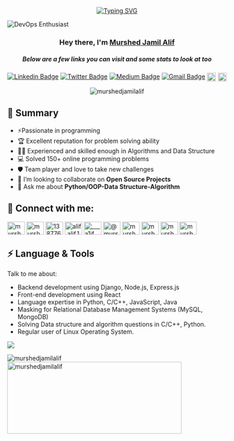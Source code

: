 <p align="center">
<a href="https://git.io/typing-svg"><img src="https://readme-typing-svg.demolab.com?font=Fira+Code&weight=700&pause=1000&center=true&random=false&width=435&lines=I+am+a+passionate+problem+solver;and+Backend+Developer%F0%9F%92%BB." alt="Typing SVG" /></a>
</p>  



![DevOps Enthusiast](https://cdn0.scrvt.com/fokus/b10b9460c59ce9fe/1a1bf772ad3a/v/71c632bfce7e/AI_KI_970x485.jpg?nowebp=1)

<h3 align="center">Hey there, I'm <a href="https://github.com/murshedjamilalif">Murshed Jamil Alif</a></h3>
<h5 align="center">Below are a few links you can visit and some stats to look at too</h5>



<p align="center" style="display: flex; justify-content: space-between; max-width: 800px;">
    <a href="https://www.linkedin.com/in/murshed-jamil-alif/" rel="nofollow">
        <img src="https://img.shields.io/badge/murshedjamilalif-blue?style=flat-square&logo=Linkedin&logoColor=white&link=https://www.linkedin.com/in/murshed-jamil-alif/" alt="Linkedin Badge">
    </a>

  <a href="https://twitter.com/@murshed_jamil" rel="nofollow">
      <img src="https://img.shields.io/badge/-@murshed_jamil-1ca0f1?style=flat-square&labelColor=1ca0f1&logo=twitter&logoColor=white&link=https://twitter.com/@murshed_jamil" alt="Twitter Badge">
  </a>

  <a href="https://medium.com/@murshedjamilalif" rel="nofollow">
      <img src="https://img.shields.io/badge/-@murshedjamilalif-03a57a?style=flat-square&labelColor=000000&logo=Medium&link=https://medium.com/@murshedjamilalif/" alt="Medium Badge">
  </a>

  <a href="mailto:murshedjamilalif@gmail.com">
      <img src="https://img.shields.io/badge/-murshedjamilalif@gmail.com-c14438?style=flat-square&logo=Gmail&logoColor=white&link=mailto:murshedjamilalif@gmail.com" alt="Gmail Badge">
  </a>

  <a href="https://github.com/murshedjamilalif">
      <img alt="followers" title="Follow me on Github" src="https://img.shields.io/github/followers/murshedjamilalif?color=236ad3&style=for-the-badge&logo=github&label=Follow" height="20"/>
  </a>
  
  <a>
  <img src="https://img.shields.io/twitter/follow/murshed_jamil?style=for-the-badge&logo=Twitter&label=Murshed%20Jamil%20Alif"height="20" /> 
  </a>
</p>
<p align="center"> <img src="https://komarev.com/ghpvc/?username=murshedjamilalif&label=Profile%20views&color=0e75b6&style=flat" alt="murshedjamilalif" /> </p>







<h2><i class="fas fa-users"></i> 👯 Summary</h2>
  <ul>
    <li>⚡Passionate in programming</li>
    <li>🏆 Excellent reputation for problem solving ability</li>
    <li>🧙‍♂️ Experienced and skilled enough in Algorithms and Data Structure</li>
<!--     <li>Participated 18+ IUPC (Inter University Programming Contest) on behalf of BRAC University</li> -->
    <li>💻 Solved 150+ online programming problems</li>
<!--     <li>Authored 12+ programming problems</li> -->
<!--     <li>Judge and Problem setter at 6+ programming contests</li> -->
<!--     <li>Experience of working in a largest e-commerce ecosystem and banking software</li> -->
    <li>🛡️ Team player and love to take new challenges</li>
    <li>👯 I’m looking to collaborate on <b>Open Source Projects</b></li>
    <li>💬 Ask me about <b>Python/OOP-Data Structure-Algorithm</b> </li>
  </ul>



<h2><i class="fas fa-users"></i> 📨 Connect with me:</h2>






<p align="left">
<a href="https://twitter.com/murshed_jamil" target="blank"><img align="center" src="https://raw.githubusercontent.com/rahuldkjain/github-profile-readme-generator/master/src/images/icons/Social/twitter.svg" alt="murshed_jamil" height="30" width="40" /></a>
<a href="https://linkedin.com/in/murshed-jamil-alif" target="blank"><img align="center" src="https://raw.githubusercontent.com/rahuldkjain/github-profile-readme-generator/master/src/images/icons/Social/linked-in-alt.svg" alt="murshed-jamil-alif" height="30" width="40" /></a>
<a href="https://stackoverflow.com/users/13877614" target="blank"><img align="center" src="https://raw.githubusercontent.com/rahuldkjain/github-profile-readme-generator/master/src/images/icons/Social/stack-overflow.svg" alt="13877614" height="30" width="40" /></a>
<a href="https://fb.com/alif.alif.14473" target="blank"><img align="center" src="https://raw.githubusercontent.com/rahuldkjain/github-profile-readme-generator/master/src/images/icons/Social/facebook.svg" alt="alif.alif.14473" height="30" width="40" /></a>
<a href="https://instagram.com/___a1if____" target="blank"><img align="center" src="https://raw.githubusercontent.com/rahuldkjain/github-profile-readme-generator/master/src/images/icons/Social/instagram.svg" alt="___a1if____" height="30" width="40" /></a>
<a href="https://medium.com/@murshedjamilalif" target="blank"><img align="center" src="https://raw.githubusercontent.com/rahuldkjain/github-profile-readme-generator/master/src/images/icons/Social/medium.svg" alt="@murshedjamilalif" height="30" width="40" /></a>
<a href="https://www.hackerrank.com/murshedjamilalif" target="blank"><img align="center" src="https://raw.githubusercontent.com/rahuldkjain/github-profile-readme-generator/master/src/images/icons/Social/hackerrank.svg" alt="murshedjamilalif" height="30" width="40" /></a>
<a href="https://www.leetcode.com/murshedjamilalif" target="blank"><img align="center" src="https://raw.githubusercontent.com/rahuldkjain/github-profile-readme-generator/master/src/images/icons/Social/leet-code.svg" alt="murshedjamilalif" height="30" width="40" /></a>
<a href="https://www.hackerearth.com/@murshedjamilalif" target="blank"><img align="center" src="https://raw.githubusercontent.com/rahuldkjain/github-profile-readme-generator/master/src/images/icons/Social/hackerearth.svg" alt="murshedjamilalif" height="30" width="40" /></a>
<a href="https://auth.geeksforgeeks.org/user/murshedjamilalif" target="blank"><img align="center" src="https://raw.githubusercontent.com/rahuldkjain/github-profile-readme-generator/master/src/images/icons/Social/geeks-for-geeks.svg" alt="murshedjamilalif" height="30" width="40" /></a>
</p>

<!--<h3 align="left">Languages and Tools:</h3>-->
<h2><i class="fas fa-users"></i> ⚡ Language & Tools</h2>
  <p>Talk to me about:</p>
  <ul>
    <li>Backend development using Django, Node.js, Express.js</li>
    <li>Front-end development using React </li>
    <li>Language expertise in Python, C/C++, JavaScript, Java</li>
    <li>Masking for Relational Database Management Systems (MySQL, MongoDB)</li>
    <li>Solving Data structure and algorithm questions in C/C++, Python.</li>
    <li>Regular user of Linux Operating System.</li>
<!--     <li>Experience of using Docker, Kubernetes.</li>
    <li>Desktop application development using Java.</li> -->
<!--     <li>Mobile application development using Java, Kotlin, Flutter.</li> -->
  </ul>

<!--
<p align="left">
  <a href="https://www.w3schools.com/django/index.php" target="_blank" rel="noreferrer">
      <img src="https://icongr.am/devicon/django-original.svg?size=128&color=currentColor " alt="cplusplus" width="60" height="40"/>
   </a>
  
   <a href="https://learndjango.com/tutorials/official-django-rest-framework-tutorial-beginners" target="_blank" rel="noreferrer">
      <img src="https://cdn.jsdelivr.net/gh/devicons/devicon@latest/icons/djangorest/djangorest-original.svg" alt="cplusplus" width="40" height="40"/>
   </a>      
  
   
  
   <a href="https://www.w3schools.com/react/default.asp" target="_blank" rel="noreferrer">
       <img src="https://cdn.jsdelivr.net/gh/devicons/devicon@latest/icons/react/react-original.svg" alt="cplusplus" width="40" height="40"/> 
           
  </a>
   <a href="https://www.w3schools.com/mongodb/index.php" target="_blank" rel="noreferrer">
     <img src="https://cdn.jsdelivr.net/gh/devicons/devicon@latest/icons/mongodb/mongodb-original.svg" alt="cplusplus" width="40" height="40"/> 
           
  </a>
  
            
          

   <a href="https://www.w3schools.com/mysql/default.asp" target="_blank" rel="noreferrer">
  <img src="https://cdn.jsdelivr.net/gh/devicons/devicon@latest/icons/mysql/mysql-original.svg" alt="cplusplus" width="40" height="40"/> 
           
  </a>
            
          

   <a href="https://www.w3schools.com/nodejs/" target="_blank" rel="noreferrer">
      <img src="https://cdn.jsdelivr.net/gh/devicons/devicon@latest/icons/nodejs/nodejs-original.svg" alt="cplusplus" width="40" height="40"/> 
           
  </a>

   <a href="https://www.w3schools.com/java/default.asp" target="_blank" rel="noreferrer">
    <img src="https://cdn.jsdelivr.net/gh/devicons/devicon@latest/icons/java/java-original.svg" alt="cplusplus" width="40" height="40"/> 
           
  </a>  

 </a>

   <a href="https://www.w3schools.com/js/" target="_blank" rel="noreferrer">
     <img src="https://cdn.jsdelivr.net/gh/devicons/devicon@latest/icons/javascript/javascript-original.svg" alt="cplusplus" width="40" height="40"/> 
           
  </a>  

      
          
          
  <a href="https://www.tutorialspoint.com/expressjs/index.htm" target="_blank" rel="noreferrer">
      <img src="https://cdn.jsdelivr.net/gh/devicons/devicon@latest/icons/express/express-original.svg" alt="cplusplus" width="40" height="40"/> 
           
  </a>        
            
          
  <a href="https://www.python.org" target="_blank" rel="noreferrer"> 
      <img src="https://raw.githubusercontent.com/devicons/devicon/master/icons/python/python-original.svg" alt="python" width="40" height="40"/> 
  </a> 
  
  <a href="https://www.w3schools.com/cpp/" target="_blank" rel="noreferrer"> 
     <img src="https://raw.githubusercontent.com/devicons/devicon/master/icons/cplusplus/cplusplus-original.svg" alt="cplusplus" width="40" height="40"/> 
  </a> 
  
  
  <a href="https://git-scm.com/" target="_blank" rel="noreferrer"> 
    <img src="https://www.vectorlogo.zone/logos/git-scm/git-scm-icon.svg" alt="git" width="40" height="40"/> 
  </a> 
  
  
  <a href="https://www.linux.org/" target="_blank" rel="noreferrer"> 
      <img src="https://raw.githubusercontent.com/devicons/devicon/master/icons/linux/linux-original.svg" alt="linux" width="40" height="40"/> 
  </a> 
  

</p>
-->
<p align="left"> <a href="https://github.com/murshedjamilalif"><img src="https://skillicons.dev/icons?i=vscode,replit,github,css,html,js,mongodb,express,react,nodejs,python,django,mysql,"> </a> </p>

<p>
  <img align="left" src="https://github-readme-stats.vercel.app/api/top-langs?username=murshedjamilalif&show_icons=true&locale=en&layout=compact" alt="murshedjamilalif" />
</p>

<p>&nbsp;
  <img align="center" src="https://github-readme-stats.vercel.app/api?username=murshedjamilalif&show_icons=true&locale=en" alt="murshedjamilalif" width="400" height="165" />
</p>
